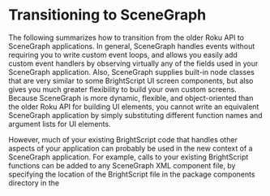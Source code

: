 Transitioning to SceneGraph
===========================

The following summarizes how to transition from the older Roku API to SceneGraph applications. In general, SceneGraph handles events without requiring you to write custom event loops, and allows you easily add custom event handlers by observing virtually any of the fields used in your SceneGraph application. Also, SceneGraph supplies built-in node classes that are very similar to some BrightScript UI screen components, but also gives you much greater flexibility to build your own custom screens. Because SceneGraph is more dynamic, flexible, and object-oriented than the older Roku API for building UI elements, you cannot write an equivalent SceneGraph application by simply substituting different function names and argument lists for UI elements.

However, much of your existing BrightScript code that handles other aspects of your application can probably be used in the new context of a SceneGraph application. For example, calls to your existing BrightScript functions can be added to any SceneGraph XML component file, by specifying the location of the BrightScript file in the package components directory in the **<script>** element. For example, if you had a set of functions to manipulate URLs, you could add the following **<script>** element to allow a SceneGraph component to call the functions:

    <script type = "text/brightscript" uri = "pkg:/components/uriutils.brs"/>
    

If these calls relied on application global data, you would have to set up a _global node_ as described in [Data scoping](/docs/developer-program/core-concepts/data-scoping.md) for this data.

There is a simplifying assumption you can make when transitioning an older Roku API application to SceneGraph. In many cases, SceneGraph replaces a series of BrightScript component interface function calls with setting and reading of node class fields of the equivalent parameters. For example, the SetNumPinEntryFields() interface function call for the roPinEntryDialog component is replaced by setting the `pinLength` field of the internal **PinPad** node object of a [PinDialog](/docs/references/scenegraph/standard-dialog-framework-nodes/standard-pinpad-dialog.md) node. But note that for many of the older Roku API screen components, you must develop your own custom screen component equivalent from more fundamental SceneGraph node classes. For example, you must develop an equivalent of the roSearchScreen component using the [MiniKeyboard](/docs/references/scenegraph/widget-nodes/minikeyboard.md) node class as the user input basis of a custom SceneGraph search screen component. You must then write additional BrightScript code to replicate the function of the roSearchScreen component.

| BrightScript Component | SceneGraph Equivalent | Implementation Notes |
| --- | --- | --- |
| roAudioPlayer | [Audio](/docs/references/scenegraph/media-playback-nodes/audio.md) node | The roSpringboardScreen component for user selection of audio files can be created using SceneGraph list and grid node classes. |
| roFont, roFontRegistry | [Font](/docs/references/scenegraph/typographic-nodes/font.md) node | The Font node simplifies specifying different fonts. |
| roListScreen | [LabelList](/docs/references/scenegraph/list-and-grid-nodes/labellist.md), [MarkupList](/docs/references/scenegraph/list-and-grid-nodes/markuplist.md), [RowList](/docs/references/scenegraph/list-and-grid-nodes/rowlist.md), [CheckList](/docs/references/scenegraph/list-and-grid-nodes/checklist.md), [RadioButtonList](/docs/references/scenegraph/list-and-grid-nodes/radiobuttonlist.md) nodes | SceneGraph gives you many more options and flexibility for list screens. |
| roSearchScreen | [MiniKeyboard](/docs/references/scenegraph/widget-nodes/minikeyboard.md) node | The MiniKeyboard node class can be used as the user input basis of a custom SceneGraph component equivalent to the roSearchScreen component. |
| roKeyboardScreen | [MiniKeyboard](/docs/references/scenegraph/widget-nodes/minikeyboard.md), [Keyboard](/docs/references/scenegraph/widget-nodes/keyboard.md) nodes | The keyboard screens and SceneGraph keyboard node classes are very similar in appearance and operation. |
| roUniversalControlEvent | [onKeyEvent()](/docs/developer-program/core-concepts/handling-application-events.md) | SceneGraph supplies a single function that replaces the need to write a remote control input event handling loop. |
| roPinEntryDialog | [PinDialog](/docs/references/scenegraph/dialog-nodes/pindialog.md) node | The function of the PinDialog node is almost identical to the roPinEntryDialog component. |
| roGridScreen | [PosterGrid](/docs/references/scenegraph/list-and-grid-nodes/postergrid.md), [MarkupGrid](/docs/references/scenegraph/list-and-grid-nodes/markupgrid.md), [RowList](/docs/references/scenegraph/list-and-grid-nodes/rowlist.md) nodes | The built-in SceneGraph poster grid node classes are simpler, but much more flexible. You can use SceneGraph to create a custom grid screen identical to the older Roku API, but even better, you can create a completely original grid screen of your own design. |
| roImageCanvas, roScreen | SceneGraph | SceneGraph starts with the ability to draw your own custom screen elements, then use them as objects throughout your application. |
| roSpringboardScreen | SceneGraph | The roSpringboardScreen component for user selection of audio/video files can be created using SceneGraph list and grid node classes. |
| BrightScript Component Events | SceneGraph events | You can observe changes in virtually all aspects of SceneGraph operation using the [<interface>](/docs/references/scenegraph/xml-elements/interface.md) field onChange attribute event, or adding an observer to a field of a SceneGraph node. |
| roTextScreen | [ScrollableText](/docs/references/scenegraph/typographic-nodes/scrollabletext.md) node | These two are very similar in appearance and operation. |
| roTimespan | [Timer](/docs/references/scenegraph/control-nodes/timer.md) node | Adding a Timer node, observing the fire field, and writing an event handler that scripts some aspect of another node is the equivalent of writing a loop including roTimespan. |
| roVideoScreen, roVideoPlayer | [Video](/docs/references/scenegraph/media-playback-nodes/video.md) node | The SceneGraph Video node class encompasses all the functionality of the roVideoScreen and roVideoPlayer components. The roSpringboardScreen component for user selection of video files can be created using SceneGraph list and grid node classes. |